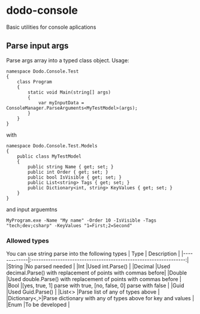 # dodo-console

Basic utilities for console aplications

## Parse input args

Parse args array into a typed class object. 
Usage: 

``` [C#]
namespace Dodo.Console.Test
{
    class Program
    {
        static void Main(string[] args)
        {
            var myInputData = ConsoleManager.ParseArguments<MyTestModel>(args);
        }
    }
}
```
with

``` [C#]
namespace Dodo.Console.Test.Models
{
    public class MyTestModel
    {
        public string Name { get; set; }
        public int Order { get; set; }
        public bool IsVisible { get; set; }
        public List<string> Tags { get; set; }
        public Dictionary<int, string> KeyValues { get; set; }
    }
}
```

and input arguemtns

``` [C#]
MyProgram.exe -Name "My name" -Order 10 -IsVisible -Tags "tech;dev;csharp" -KeyValues "1=First;2=Second"
```


### Allowed types

You can use string parse into the following types
| Type        |            Description                                           |
|-------------|:----------------------------------------------------------------:|
|String       |No parsed needed                                                  |
|Int          |Used int.Parse()                                                  |
|Decimal      |Used decimal.Parse() with replacement of points with commas before|
|Double       |Used double.Parse() with replacement of points with commas before |
|Bool         |[yes, true, 1] parse with true, [no, false, 0] parse with false   |
|Guid         |Used Guid.Parse()                                                 |
|List<>       |Parse list of any of types above                                  |
|Dictionary<,>|Parse dictionary with any of types above for key and values       |
|Enum         |To be developed                                                   |
